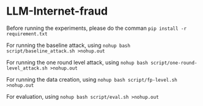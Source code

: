# LLM-Internet-fraud
Before running the experiments, please do the comman
`pip install -r requirement.txt`

For running the baseline attack, using 
`nohup bash script/baseline_attack.sh >nohup.out`

For running the one round level attack, using 
`nohup bash script/one-round-level_attack.sh >nohup.out`

For running the data creation, using 
`nohup bash script/fp-level.sh >nohup.out`

For evaluation, using
`nohup bash script/eval.sh >nohup.out`
